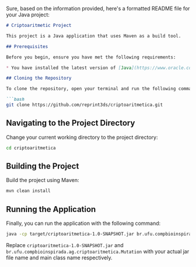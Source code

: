 Sure, based on the information provided, here's a formatted README file for your Java project:

```markdown
# Criptoaritmetic Project

This project is a Java application that uses Maven as a build tool.

## Prerequisites

Before you begin, ensure you have met the following requirements:

* You have installed the latest version of [Java](https://www.oracle.com/java/technologies/javase-jdk11-downloads.html) and [Maven](https://maven.apache.org/download.cgi).

## Cloning the Repository

To clone the repository, open your terminal and run the following command:

```bash
git clone https://github.com/reprint3ds/criptoaritmetica.git
```

## Navigating to the Project Directory

Change your current working directory to the project directory:

```bash
cd criptoaritmetica
```

## Building the Project

Build the project using Maven:

```bash
mvn clean install
```

## Running the Application

Finally, you can run the application with the following command:

```bash
java -cp target/criptoaritmetica-1.0-SNAPSHOT.jar br.ufu.compbioinspirada.ag.criptoaritmetica.Mutation
```

Replace `criptoaritmetica-1.0-SNAPSHOT.jar` and `br.ufu.compbioinspirada.ag.criptoaritmetica.Mutation` with your actual jar file name and main class name respectively.